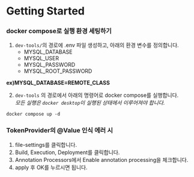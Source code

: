 # Getting Started

### docker compose로 실행 환경 세팅하기
1. `dev-tools/`의 경로에 .env 파일 생성하고, 아래의 환경 변수를 정의합니다.
   - MYSQL_DATABASE
   - MYSQL_USER
   - MYSQL_PASSWORD   
   - MYSQL_ROOT_PASSWORD

**ex)MYSQL_DATABASE=REMOTE_CLASS** 
   
2. `dev-tools` 의 경로에서 아래의 명령어로 docker compose를 실행합니다.  
*모든 실행은 `docker desktop`이 실행된 상태에서 이루어져야 합니다.*
```shell
docker compose up -d
```

### TokenProvider의 @Value 인식 에러 시
1. file-settings를 클릭합니다.
2. Build, Execution, Deployment를 클릭합니다.
3. Annotation Processors에서 Enable annotation processing을 체크합니다.
4. apply 후 OK를 누르시면 됩니다.
